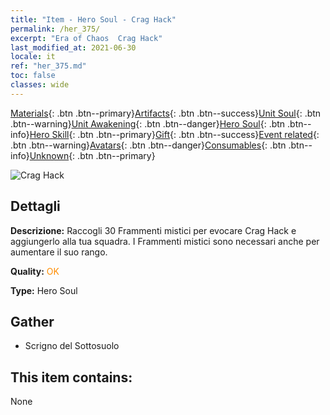 ```yaml
---
title: "Item - Hero Soul - Crag Hack"
permalink: /her_375/
excerpt: "Era of Chaos  Crag Hack"
last_modified_at: 2021-06-30
locale: it
ref: "her_375.md"
toc: false
classes: wide
---
```

 [Materials](/ItemsIT/){: .btn .btn--primary}[Artifacts](/ItemsIT/Artifacts/){: .btn .btn--success}[Unit Soul](/ItemsIT/UnitSoul/){: .btn .btn--warning}[Unit Awakening](/ItemsIT/UnitAwakening/){: .btn .btn--danger}[Hero Soul](/ItemsIT/HeroSoul/){: .btn .btn--info}[Hero Skill](/ItemsIT/HeroSkill/){: .btn .btn--primary}[Gift](/ItemsIT/Gift/){: .btn .btn--success}[Event related](/ItemsIT/Events/){: .btn .btn--warning}[Avatars](/ItemsIT/Avatars/){: .btn .btn--danger}[Consumables](/ItemsIT/Consumables/){: .btn .btn--info}[Unknown](/ItemsIT/Unknown/){: .btn .btn--primary}

 ![Crag Hack](/images/h/h_CragHack.jpg)

## Dettagli
 **Descrizione:** Raccogli 30 Frammenti mistici per evocare Crag Hack e aggiungerlo alla tua squadra. I Frammenti mistici sono necessari anche per aumentare il suo rango.

 **Quality:** <span style="color: #FF8C00">OK</span>

 **Type:** Hero Soul

## Gather

*    Scrigno del Sottosuolo 

## This item contains:

  None

